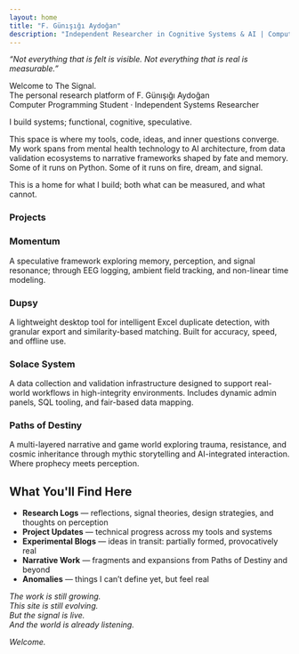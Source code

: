 ```yaml
---
layout: home
title: "F. Günışığı Aydoğan"
description: "Independent Researcher in Cognitive Systems & AI | Computer Programming Student"
---
```


<em>“Not everything that is felt is visible. Not everything that is real is measurable.”</em>

Welcome to The Signal.  
The personal research platform of F. Günışığı Aydoğan  
Computer Programming Student · Independent Systems Researcher

I build systems; functional, cognitive, speculative.

This space is where my tools, code, ideas, and inner questions converge. My work spans from mental health technology to AI architecture, from data validation ecosystems to narrative frameworks shaped by fate and memory. Some of it runs on Python. Some of it runs on fire, dream, and signal.

This is a home for what I build; both what can be measured, and what cannot.

<h3><strong>Projects</strong></h3>

<h3><strong>Momentum</strong></h3>
A speculative framework exploring memory, perception, and signal resonance; through EEG logging, ambient field tracking, and non-linear time modeling.

<h3><strong>Dupsy</strong></h3>
A lightweight desktop tool for intelligent Excel duplicate detection, with granular export and similarity-based matching. Built for accuracy, speed, and offline use.

<h3><strong>Solace System</strong></h3>  
A data collection and validation infrastructure designed to support real-world workflows in high-integrity environments. Includes dynamic admin panels, SQL tooling, and fair-based data mapping.

<h3><strong>Paths of Destiny</strong></h3>  
A multi-layered narrative and game world exploring trauma, resistance, and cosmic inheritance through mythic storytelling and AI-integrated interaction. Where prophecy meets perception.

<h2><strong>What You'll Find Here</strong></h2>

- **Research Logs** — reflections, signal theories, design strategies, and thoughts on perception  
- **Project Updates** — technical progress across my tools and systems  
- **Experimental Blogs** — ideas in transit: partially formed, provocatively real  
- **Narrative Work** — fragments and expansions from Paths of Destiny and beyond  
- **Anomalies** — things I can’t define yet, but feel real  

<em>The work is still growing.</em>  
<em>This site is still evolving.</em>  
<em>But the signal is live.</em>  
<em>And the world is already listening.</em>

<em>Welcome.</em>
